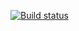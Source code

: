 [![Build status](https://ci.appveyor.com/api/projects/status/egag385t6n24idf1?svg=true)](https://ci.appveyor.com/project/SlavaFors/ajs-homeworks-oop-1)